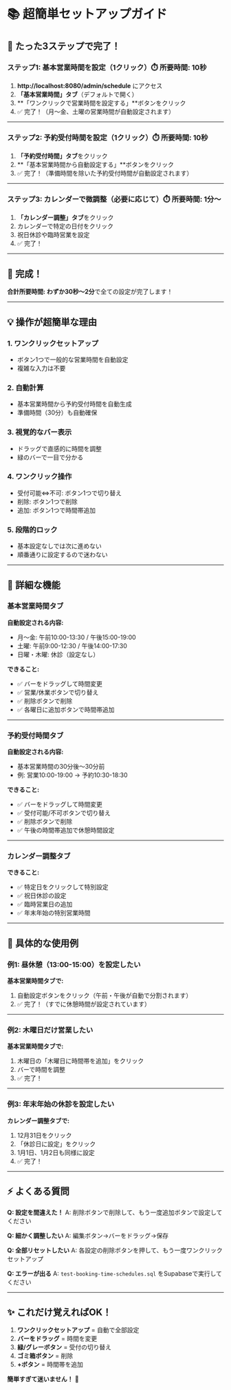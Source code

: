# 📚 超簡単セットアップガイド

## 🚀 たった3ステップで完了！

### ステップ1: 基本営業時間を設定（1クリック）⏱️ 所要時間: 10秒

1. **http://localhost:8080/admin/schedule** にアクセス
2. **「基本営業時間」タブ**（デフォルトで開く）
3. **「ワンクリックで営業時間を設定する」**ボタンをクリック
4. ✅ 完了！（月〜金、土曜の営業時間が自動設定されます）

---

### ステップ2: 予約受付時間を設定（1クリック）⏱️ 所要時間: 10秒

1. **「予約受付時間」タブ**をクリック
2. **「基本営業時間から自動設定する」**ボタンをクリック
3. ✅ 完了！（準備時間を除いた予約受付時間が自動設定されます）

---

### ステップ3: カレンダーで微調整（必要に応じて）⏱️ 所要時間: 1分〜

1. **「カレンダー調整」タブ**をクリック
2. カレンダーで特定の日付をクリック
3. 祝日休診や臨時営業を設定
4. ✅ 完了！

---

## 🎉 完成！

**合計所要時間: わずか30秒〜2分**で全ての設定が完了します！

---

## 💡 操作が超簡単な理由

### 1. **ワンクリックセットアップ**
   - ボタン1つで一般的な営業時間を自動設定
   - 複雑な入力は不要

### 2. **自動計算**
   - 基本営業時間から予約受付時間を自動生成
   - 準備時間（30分）も自動確保

### 3. **視覚的なバー表示**
   - ドラッグで直感的に時間を調整
   - 緑のバーで一目で分かる

### 4. **ワンクリック操作**
   - 受付可能⇔不可: ボタン1つで切り替え
   - 削除: ボタン1つで削除
   - 追加: ボタン1つで時間帯追加

### 5. **段階的ロック**
   - 基本設定なしでは次に進めない
   - 順番通りに設定するので迷わない

---

## 🔧 詳細な機能

### 基本営業時間タブ

**自動設定される内容:**
- 月〜金: 午前10:00-13:30 / 午後15:00-19:00
- 土曜: 午前9:00-12:30 / 午後14:00-17:30
- 日曜・木曜: 休診（設定なし）

**できること:**
- ✅ バーをドラッグして時間変更
- ✅ 営業/休業ボタンで切り替え
- ✅ 削除ボタンで削除
- ✅ 各曜日に追加ボタンで時間帯追加

---

### 予約受付時間タブ

**自動設定される内容:**
- 基本営業時間の30分後〜30分前
- 例: 営業10:00-19:00 → 予約10:30-18:30

**できること:**
- ✅ バーをドラッグして時間変更
- ✅ 受付可能/不可ボタンで切り替え
- ✅ 削除ボタンで削除
- ✅ 午後の時間帯追加で休憩時間設定

---

### カレンダー調整タブ

**できること:**
- ✅ 特定日をクリックして特別設定
- ✅ 祝日休診の設定
- ✅ 臨時営業日の追加
- ✅ 年末年始の特別営業時間

---

## 🎯 具体的な使用例

### 例1: 昼休憩（13:00-15:00）を設定したい

**基本営業時間タブで:**
1. 自動設定ボタンをクリック（午前・午後が自動で分割されます）
2. ✅ 完了！（すでに休憩時間が設定されています）

---

### 例2: 木曜日だけ営業したい

**基本営業時間タブで:**
1. 木曜日の「木曜日に時間帯を追加」をクリック
2. バーで時間を調整
3. ✅ 完了！

---

### 例3: 年末年始の休診を設定したい

**カレンダー調整タブで:**
1. 12月31日をクリック
2. 「休診日に設定」をクリック
3. 1月1日、1月2日も同様に設定
4. ✅ 完了！

---

## ⚡ よくある質問

**Q: 設定を間違えた！**
A: 削除ボタンで削除して、もう一度追加ボタンで設定してください

**Q: 細かく調整したい**
A: 編集ボタン→バーをドラッグ→保存

**Q: 全部リセットしたい**
A: 各設定の削除ボタンを押して、もう一度ワンクリックセットアップ

**Q: エラーが出る**
A: `test-booking-time-schedules.sql` をSupabaseで実行してください

---

## ✨ これだけ覚えればOK！

1. **ワンクリックセットアップ** = 自動で全部設定
2. **バーをドラッグ** = 時間を変更
3. **緑/グレーボタン** = 受付の切り替え
4. **ゴミ箱ボタン** = 削除
5. **+ボタン** = 時間帯を追加

**簡単すぎて迷いません！** 🎉



